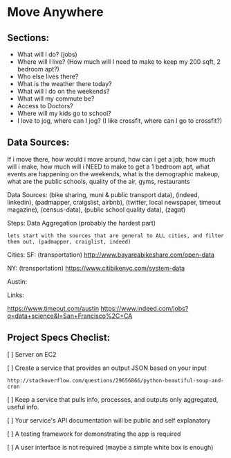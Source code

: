 # Move Anywhere


## Sections:

* What will I do? (jobs)
* Where will I live? (How much will I need to make to keep my 200 sqft, 2 bedroom apt?)
* Who else lives there?
* What is the weather there today?
* What will I do on the weekends?
* What will my commute be?
* Access to Doctors?
* Where will my kids go to school?
* I love to jog, where can I jog? (I like crossfit, where can I go to crossfit?)




## Data Sources:
If i move there, how would i move around, how can i get a job, how much will i make, how much will i NEED to make to get a 1 bedroom apt, what events are happening on the weekends, what is the demographic makeup, what are the public schools, quality of the air, gyms, restaurants

Data Sources:
(bike sharing, muni & public transport data), (indeed, linkedin), (padmapper, craigslist, airbnb), (twitter, local newspaper, timeout magazine), (census-data), (public school quality data), (zagat)






Steps:
Data Aggregation (probably the hardest part)

    lets start with the sources that are general to ALL cities, and filter them out, (padmapper, craiglist, indeed)


Cities:
SF:
(transportation)
http://www.bayareabikeshare.com/open-data

NY:
(transportation)
https://www.citibikenyc.com/system-data

Austin:


Links:

https://www.timeout.com/austin
https://www.indeed.com/jobs?q=data+science&l=San+Francisco%2C+CA


## Project Specs Checlist:

[ ] Server on EC2

[ ] Create a service that provides an output JSON based on your input

    http://stackoverflow.com/questions/29656866/python-beautiful-soup-and-cron

[ ] Keep a service that pulls info, processes, and outputs only aggregated, useful info.

[ ] Your service's API documentation will be public and self explanatory

[ ] A testing framework for demonstrating the app is required

[ ] A user interface is not required (maybe a simple white box is enough)
